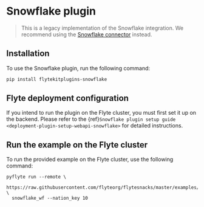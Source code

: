 # Snowflake plugin

> This is a legacy implementation of the Snowflake integration. We recommend using the [Snowflake connector](../../flyte-connectors/snowflake_agent/) instead.


## Installation

To use the Snowflake plugin, run the following command:

```bash
pip install flytekitplugins-snowflake
```

## Flyte deployment configuration

If you intend to run the plugin on the Flyte cluster, you must first set it up on the backend.
Please refer to the
{ref}`Snowflake plugin setup guide <deployment-plugin-setup-webapi-snowflake>`
for detailed instructions.

## Run the example on the Flyte cluster

To run the provided example on the Flyte cluster, use the following command:

```
pyflyte run --remote \
  https://raw.githubusercontent.com/flyteorg/flytesnacks/master/examples/snowflake_plugin/snowflake_plugin/snowflake.py \
  snowflake_wf --nation_key 10
```
